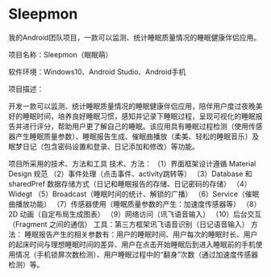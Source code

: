 # Sleepmon
我的Android团队项目，一款可以监测、统计睡眠质量情况的睡眠健康伴侣应用。

项目名称：Sleepmon（眠眠萌）

软件环境：Windows10、Android Studio、Android手机

项目描述：

开发一款可以监测、统计睡眠质量情况的睡眠健康伴侣应用，陪伴用户度过夜晚美好的睡眠时间，培养良好睡眠习惯，感知并记录下睡眠过程，呈现可视化的睡眠报告并进行评分，帮助用户更了解自己的睡眠。该应用具有睡眠过程检测（使用传感器产生睡眠质量参数）、睡眠报告生成、催眠曲播放（柔美、轻松的睡眠音乐）及眠梦日记（包含密码设置和登录、日记添加和修改）等功能。

项目所采用的技术、方法和工具
技术、方法：
（1）界面框架设计遵循 Material Design 规范
（2）事件处理（点击事件、activity跳转等）
（3）Database 和 sharedPref 数据存储方式（日记和睡眠报告的存储、日记密码的存储）
（4）Widegt
（5）Broadcast（睡眠时间的统计、解锁的广播）
（6）Service（催眠曲播放功能）
（7）传感器使用（睡眠质量参数的产生：加速度传感器等）
（8）2D 动画（自定布局生成图表）
（9）网络访问（讯飞语音输入）
（10）后台交互（Fragment 之间的通信）
工具：第三方框架讯飞语音识别（日记语音输入）
方法：
睡眠报告产生的相关参数有：用户的睡眠时间、用户每次的睡眠时长、用户的起床时间与理想睡眠时间的差异、用户在点击开始睡眠后到进入睡眠前的手机使用情况（手机锁屏次数检测）、用户睡眠过程中的“翻身”次数（通过加速度传感器检测）等。
